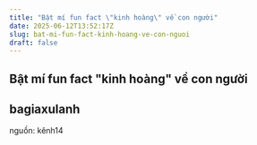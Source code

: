 ```yaml
---
title: "Bật mí fun fact \"kinh hoàng\" về con người"
date: 2025-06-12T13:52:17Z
slug: bat-mi-fun-fact-kinh-hoang-ve-con-nguoi
draft: false
---
```


## Bật mí fun fact "kinh hoàng" về con người

## bagiaxulanh

nguồn: kênh14